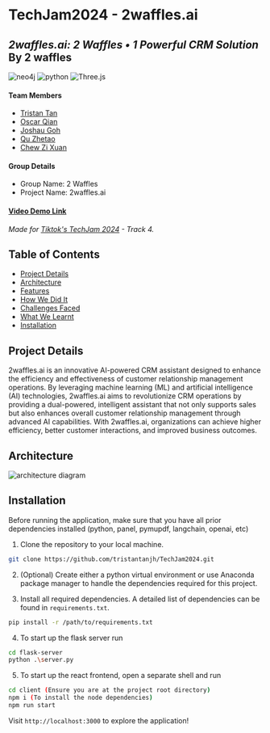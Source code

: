# TechJam2024 - 2waffles.ai

## _2waffles.ai: 2 Waffles • 1 Powerful CRM Solution_ <br/>By 2 waffles

<div>

<img src="https://img.shields.io/badge/neo4j-4581C3?style=flat-square&logo=neo4j&logoColor=61DAFB" alt="neo4j">
<img src="https://img.shields.io/badge/python-3776AB?style=flat-square&logo=python&logoColor=white" alt="python">
<img src="https://img.shields.io/badge/openai-black?style=flat-square&logo=openai&logoColor=white" alt="Three.js">

</div>

#### Team Members

- [Tristan Tan](https://github.com/tristantanjh)
- [Oscar Qian](https://github.com/oscarqjh)
- [Joshau Goh](https://github.com/joshuagohez)
- [Qu Zhetao](https://github.com/quzhetao01)
- [Chew Zi Xuan](https://github.com/chewbum)

#### Group Details

- Group Name: 2 Waffles
- Project Name: 2waffles.ai

#### [Video Demo Link]()

_Made for [Tiktok's TechJam 2024](httpshttps://tiktoktechjam2024.devpost.com/) - Track 4._

## Table of Contents

- [Project Details](#project-details)
- [Architecture](#architecture)
- [Features](#features)
- [How We Did It](#how-we-did-it)
- [Challenges Faced](#challenges-faced)
- [What We Learnt](#what-we-learnt)
- [Installation](#installation)

## Project Details

2waffles.ai is an innovative AI-powered CRM assistant designed to enhance the efficiency and effectiveness of customer relationship management operations. By leveraging machine learning (ML) and artificial intelligence (AI) technologies, 2waffles.ai aims to revolutionize CRM operations by providing a dual-powered, intelligent assistant that not only supports sales but also enhances overall customer relationship management through advanced AI capabilities. With 2waffles.ai, organizations can achieve higher efficiency, better customer interactions, and improved business outcomes.

## Architecture

![architecture diagram]()

## Installation

Before running the application, make sure that you have all prior dependencies installed (python, panel, pymupdf, langchain, openai, etc)

1. Clone the repository to your local machine.

```bash
git clone https://github.com/tristantanjh/TechJam2024.git
```

2. (Optional) Create either a python virtual environment or use Anaconda package manager to handle the dependencies required for this project.

3. Install all required dependencies. A detailed list of dependencies can be found in `requirements.txt`.

```bash
pip install -r /path/to/requirements.txt
```

4. To start up the flask server run

```bash
cd flask-server
python .\server.py
```

5. To start up the react frontend, open a separate shell and run

```bash
cd client (Ensure you are at the project root directory)
npm i (To install the node dependencies)
npm run start
```

Visit `http://localhost:3000` to explore the application!
